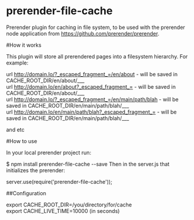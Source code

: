prerender-file-cache
====================
Prerender plugin for caching in file system, to be used with the prerender node application from https://github.com/prerender/prerender.

#How it works

This plugin will store all prerendered pages into a filesystem hierarchy.
For example: 

url http://domain.lo/?_escaped_fragment_=/en/about - will be saved in CACHE_ROOT_DIR/en/about/___  
url http://domain.lo/en/about?_escaped_fragment_= - will be saved in CACHE_ROOT_DIR/en/about/___  
url http://domain.lo/?_escaped_fragment_=/en/main/path/blah - will be saved in CACHE_ROOT_DIR/en/main/path/blah/___  
url http://domain.lo/en/main/path/blah?_escaped_fragment_= - will be saved in CACHE_ROOT_DIR/en/main/path/blah/___

and etc

#How to use

In your local prerender project run:

$ npm install prerender-file-cache --save
Then in the server.js that initializes the prerender:

server.use(require('prerender-file-cache'));

##Configuration

export CACHE_ROOT_DIR=/you/directory/for/cache  
export CACHE_LIVE_TIME=10000 (in seconds)

